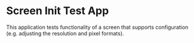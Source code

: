 Screen Init Test App
====================

This application tests functionality of a screen that supports configuration
(e.g. adjusting the resolution and pixel formats).
